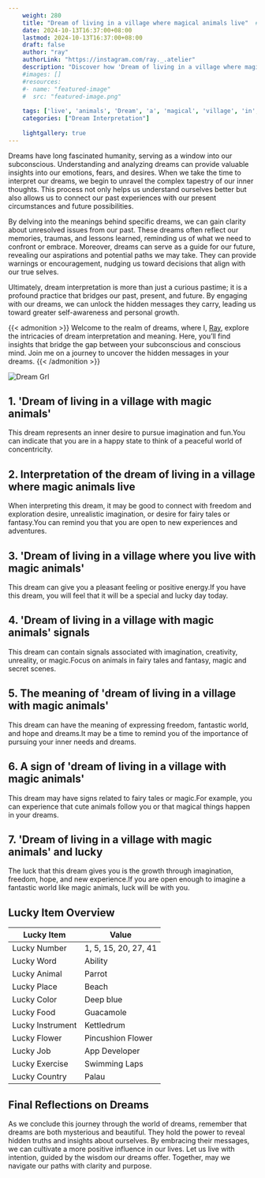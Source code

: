 ```yaml
---
    weight: 280
    title: "Dream of living in a village where magical animals live"  # Assuming 'title' column exists
    date: 2024-10-13T16:37:00+08:00
    lastmod: 2024-10-13T16:37:00+08:00
    draft: false
    author: "ray"
    authorLink: "https://instagram.com/ray._.atelier"
    description: "Discover how 'Dream of living in a village where magical animals live' can interpret your future and uncover its significant meanings in your life."
    #images: []
    #resources:
    #- name: "featured-image"
    #  src: "featured-image.png"
    
    tags: ['live', 'animals', 'Dream', 'a', 'magical', 'village', 'in', 'living', 'of', 'where']
    categories: ["Dream Interpretation"]
    
    lightgallery: true
---
```

    
Dreams have long fascinated humanity, serving as a window into our subconscious. Understanding and analyzing dreams can provide valuable insights into our emotions, fears, and desires. When we take the time to interpret our dreams, we begin to unravel the complex tapestry of our inner thoughts. This process not only helps us understand ourselves better but also allows us to connect our past experiences with our present circumstances and future possibilities.

By delving into the meanings behind specific dreams, we can gain clarity about unresolved issues from our past. These dreams often reflect our memories, traumas, and lessons learned, reminding us of what we need to confront or embrace. Moreover, dreams can serve as a guide for our future, revealing our aspirations and potential paths we may take. They can provide warnings or encouragement, nudging us toward decisions that align with our true selves.

Ultimately, dream interpretation is more than just a curious pastime; it is a profound practice that bridges our past, present, and future. By engaging with our dreams, we can unlock the hidden messages they carry, leading us toward greater self-awareness and personal growth.

{{< admonition >}}
Welcome to the realm of dreams, where I, [Ray](https://instagram.com/ray._.atelier), explore the intricacies of dream interpretation and meaning. Here, you’ll find insights that bridge the gap between your subconscious and conscious mind. Join me on a journey to uncover the hidden messages in your dreams.
{{< /admonition >}}

![Dream Grl](https://cdn.pixabay.com/photo/2017/11/02/03/35/gothic-2910057_1280.jpg "Dream Grl")

## 1. 'Dream of living in a village with magic animals'
This dream represents an inner desire to pursue imagination and fun.You can indicate that you are in a happy state to think of a peaceful world of concentricity.

## 2. Interpretation of the dream of living in a village where magic animals live
When interpreting this dream, it may be good to connect with freedom and exploration desire, unrealistic imagination, or desire for fairy tales or fantasy.You can remind you that you are open to new experiences and adventures.

## 3. 'Dream of living in a village where you live with magic animals'
This dream can give you a pleasant feeling or positive energy.If you have this dream, you will feel that it will be a special and lucky day today.

## 4. 'Dream of living in a village with magic animals' signals
This dream can contain signals associated with imagination, creativity, unreality, or magic.Focus on animals in fairy tales and fantasy, magic and secret scenes.

## 5. The meaning of 'dream of living in a village with magic animals'
This dream can have the meaning of expressing freedom, fantastic world, and hope and dreams.It may be a time to remind you of the importance of pursuing your inner needs and dreams.

## 6. A sign of 'dream of living in a village with magic animals'
This dream may have signs related to fairy tales or magic.For example, you can experience that cute animals follow you or that magical things happen in your dreams.

## 7. 'Dream of living in a village with magic animals' and lucky
The luck that this dream gives you is the growth through imagination, freedom, hope, and new experience.If you are open enough to imagine a fantastic world like magic animals, luck will be with you.

## Lucky Item Overview
| Lucky Item          | Value              |
|---------------|--------------------|
| Lucky Number        | 1, 5, 15, 20, 27, 41  |
| Lucky Word          | Ability |
| Lucky Animal        | Parrot |
| Lucky Place         | Beach     |
| Lucky Color         | Deep blue     |
| Lucky Food          | Guacamole      |
| Lucky Instrument    | Kettledrum |
| Lucky Flower        | Pincushion Flower    |
| Lucky Job           | App Developer       |
| Lucky Exercise      | Swimming Laps  |
| Lucky Country       | Palau    |


##  Final Reflections on Dreams

As we conclude this journey through the world of dreams, remember that dreams are both mysterious and beautiful. They hold the power to reveal hidden truths and insights about ourselves. By embracing their messages, we can cultivate a more positive influence in our lives. Let us live with intention, guided by the wisdom our dreams offer. Together, may we navigate our paths with clarity and purpose.
